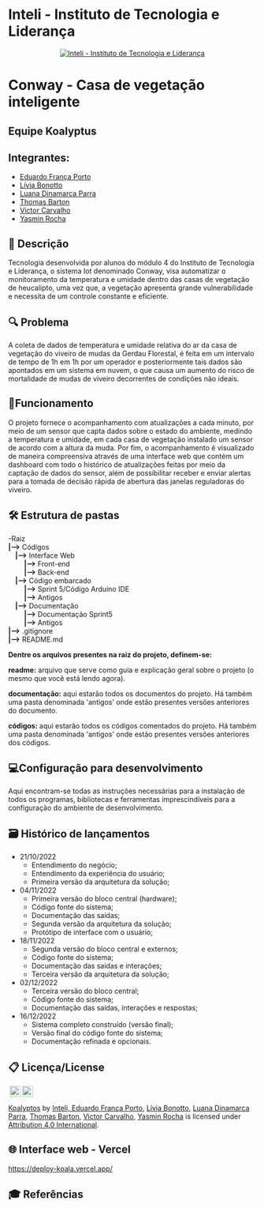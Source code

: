 # Inteli - Instituto de Tecnologia e Liderança 
<p align="center">
<a href= "https://www.inteli.edu.br/"><img src="https://www.inteli.edu.br/wp-content/uploads/2021/08/20172028/marca_1-2.png" alt="Inteli - Instituto de Tecnologia e Liderança" border="0"></a>
</p>

# Conway - Casa de vegetação inteligente

## Equipe Koalyptus

## Integrantes:
- <a href="https://www.linkedin.com/in/eduardo-franca-porto/">Eduardo França Porto</a>
- <a href="https://www.linkedin.com/in/l%C3%ADvia-bonotto-9064641a3/">Lívia Bonotto</a>
- <a href="https://www.linkedin.com/in/luanadinamarcaparra/">Luana Dinamarca Parra</a>
- <a href="https://www.linkedin.com/in/thomas-barton-80b854230/">Thomas Barton</a>
- <a href="https://www.linkedin.com/in/victor-severiano-de-carvalho-b57a05237/">Victor Carvalho</a>
- <a href="https://www.linkedin.com/in/yasminvit%C3%B3riarocha/">Yasmin Rocha</a>

## 📜 Descrição
Tecnologia desenvolvida por alunos do módulo 4 do Instituto de Tecnologia e Liderança, o sistema Iot denominado Conway, visa automatizar o monitoramento da temperatura e umidade dentro das casas de vegetação de heucalipto, uma vez que, a vegetação apresenta grande vulnerabilidade e necessita de um controle constante e eficiente.

## 🔍 Problema
A coleta de dados de temperatura e umidade relativa do ar da casa de vegetação do viveiro de mudas da Gerdau Florestal, é feita em um intervalo de tempo de 1h em 1h por um operador e posteriormente tais dados são apontados em um sistema em nuvem, o que causa um aumento do risco de mortalidade de mudas de viveiro decorrentes de condições não ideais.

## 🔌Funcionamento
O projeto fornece o acompanhamento com atualizações a cada minuto, por meio de um sensor que capta dados sobre o estado do ambiente, medindo a temperatura e umidade, em cada casa de vegetação instalado um sensor de acordo com a altura da muda.
Por fim, o acompanhamento é visualizado de maneira compreensiva através de uma interface web que contém um dashboard com todo o histórico de atualizações feitas por meio da captação de dados do sensor, além de possibilitar receber e enviar alertas para a tomada de decisão rápida de abertura das janelas reguladoras do viveiro.

## 🛠 Estrutura de pastas
-Raiz<br>
**|-->** Códigos<br>
&emsp;**|-->** Interface Web<br>
&emsp; &emsp;**|-->** Front-end<br>
&emsp; &emsp;**|-->** Back-end<br>
&emsp;**|-->** Código embarcado<br>
&emsp; &emsp;**|-->** Sprint 5/Código Arduino IDE<br>
&emsp; &emsp;**|-->** Antigos<br>
&emsp;**|-->** Documentação<br>
&emsp; &emsp;**|-->** Documentação Sprint5<br>
&emsp; &emsp;**|-->** Antigos<br>
**|-->** .gitignore<br>
**|-->** README.md<br>


<b>Dentre os arquivos presentes na raiz do projeto, definem-se:</b>

<b>readme:</b> arquivo que serve como guia e explicação geral sobre o projeto (o mesmo que você está lendo agora).

<b>documentação:</b> aqui estarão todos os documentos do projeto. Há também uma pasta denominada 'antigos' onde estão presentes versões anteriores do documento. 

<b>códigos:</b> aqui estarão todos os códigos comentados do projeto. Há também uma pasta denominada 'antigos' onde estão presentes versões anteriores dos códigos. 

## 💻Configuração para desenvolvimento
Aqui encontram-se todas as instruções necessárias para a instalação de todos os programas, bibliotecas e ferramentas imprescindíveis para a configuração do ambiente de desenvolvimento.

## 🗃 Histórico de lançamentos
* 21/10/2022
   * Entendimento do negócio;
   * Entendimento da experiência do usuário;
   * Primeira versão da arquitetura da solução;
* 04/11/2022
   * Primeira versão do bloco central (hardware);
   * Código fonte do sistema;
   * Documentação das saídas;
   * Segunda versão da arquitetura da solução;
   * Protótipo de interface com o usuário;
* 18/11/2022
   * Segunda versão do bloco central e externos;
   * Código fonte do sistema;
   * Documentação das saídas e interações;
   * Terceira versão da arquitetura da solução;
* 02/12/2022
   * Terceira versão do bloco central;
   * Código fonte do sistema;
   * Documentação das saídas, interações e respostas;
*  16/12/2022
   * Sistema completo construído (versão final);
   * Versão final do código fonte do sistema;
   * Documentação refinada e opcionais.

## 📋 Licença/License
<img style="height:22px!important;margin-left:3px;vertical-align:text-bottom;" src="https://mirrors.creativecommons.org/presskit/icons/cc.svg?ref=chooser-v1"><img style="height:22px!important;margin-left:3px;vertical-align:text-bottom;" src="https://mirrors.creativecommons.org/presskit/icons/by.svg?ref=chooser-v1"><p xmlns:cc="http://creativecommons.org/ns#" xmlns:dct="http://purl.org/dc/terms/"><a property="dct:title" rel="cc:attributionURL" href="https://github.com/2022M4T5-Inteli/Projeto3">Koalyptos</a> <a>by</a> <a rel="cc:attributionURL dct:creator" property="cc:attributionName" href="https://github.com/InteliProjects/.github/blob/main/profile/README.md">Inteli, <a href="https://www.linkedin.com/in/eduardo-franca-porto/">Eduardo França Porto</a>, <a href="https://www.linkedin.com/in/l%C3%ADvia-bonotto-9064641a3/">Lívia Bonotto</a>, <a href="https://www.linkedin.com/in/luanadinamarcaparra/">Luana Dinamarca Parra</a>, <a href="https://www.linkedin.com/in/thomas-barton-80b854230/">Thomas Barton</a>, <a href="https://www.linkedin.com/in/victor-severiano-de-carvalho-b57a05237/">Victor Carvalho</a>, <a href="https://www.linkedin.com/in/yasminvit%C3%B3riarocha/">Yasmin Rocha</a> is licensed under <a href="http://creativecommons.org/licenses/by/4.0/?ref=chooser-v1" target="_blank" rel="license noopener noreferrer" style="display:inline-block;">Attribution 4.0 International</a>.</p>

## 🌐 Interface web - Vercel
https://deploy-koala.vercel.app/

## 🎓 Referências
